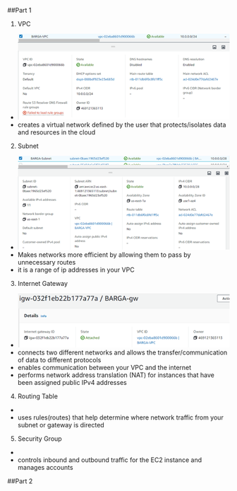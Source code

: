 ##Part 1
1. VPC
  - ![vpc screenshot](screenshots/vpc.png/)
  - creates a virtual network defined by the user that protects/isolates data and resources in the cloud
  
2. Subnet
  - ![subnet screenshot](screenshots/subnet.png/)
  - Makes networks more efficient by allowing them to pass by unnecessary routes
  - it is a range of ip addresses in your VPC
  
3. Internet Gateway
  - ![internet gateway screenshot](screenshots/gw.png/)
  - connects two different networks and allows the transfer/communication of data to different protocols
  - enables communication between your VPC and the internet
  - performs network address translation (NAT) for instances that have been assigned public IPv4 addresses
  
4. Routing Table
  - ![]()
  - uses rules(routes) that help determine where network traffic from your subnet or gateway is directed
  
5. Security Group
  - ![]()
  - controls inbound and outbound traffic for the EC2 instance and manages accounts
  
##Part 2
